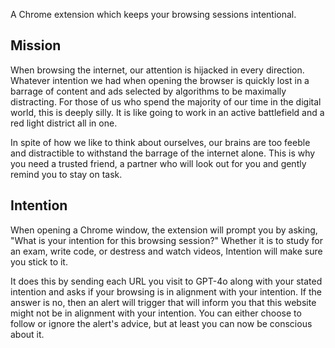 A Chrome extension which keeps your browsing sessions intentional.

## Mission

When browsing the internet, our attention is hijacked in every direction. Whatever intention we had when opening the browser is quickly lost in a barrage of content and ads selected by algorithms to be maximally distracting. For those of us who spend the majority of our time in the digital world, this is deeply silly. It is like going to work in an active battlefield and a red light district all in one.

In spite of how we like to think about ourselves, our brains are too feeble and distractible to withstand the barrage of the internet alone. This is why you need a trusted friend, a partner who will look out for you and gently remind you to stay on task.

## Intention

When opening a Chrome window, the extension will prompt you by asking, "What is your intention for this browsing session?" Whether it is to study for an exam, write code, or destress and watch videos, Intention will make sure you stick to it.

It does this by sending each URL you visit to GPT-4o along with your stated intention and asks if your browsing is in alignment with your intention. If the answer is no, then an alert will trigger that will inform you that this website might not be in alignment with your intention. You can either choose to follow or ignore the alert's advice, but at least you can now be conscious about it.